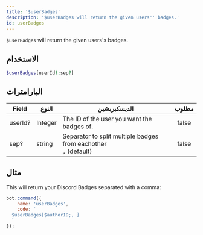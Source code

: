 ```yaml
---
title: '$userBadges'
description: '$userBadges will return the given users'' badges.'
id: userBadges
---
```


`$userBadges` will return the given users's badges.

## الاستخدام

```php
$userBadges[userId?;sep?]
```

## البارامترات

| Field   | النوع   | الديسكبربشين                                                                 | مطلوب |
| ------- | ------- | ---------------------------------------------------------------------------- |:-----:|
| userId? | Integer | The ID of the user you want the badges of.                                   | false |
| sep?    | string  | Separator to split multiple badges from eachother <br /> `,` (default) | false |

## مثال

This will return your Discord Badges separated with a comma:

```javascript
bot.command({
    name: 'userBadges',
    code: `
  $userBadges[$authorID;, ]
  `
});
```